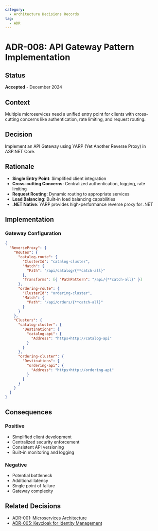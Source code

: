 ```yaml
---
category:
  - Architecture Decisions Records
tag:
  - ADR
---
```


# ADR-008: API Gateway Pattern Implementation

## Status

**Accepted** - December 2024

## Context

Multiple microservices need a unified entry point for clients with cross-cutting concerns like authentication, rate limiting, and request routing.

## Decision

Implement an API Gateway using YARP (Yet Another Reverse Proxy) in ASP.NET Core.

## Rationale

- **Single Entry Point**: Simplified client integration
- **Cross-cutting Concerns**: Centralized authentication, logging, rate limiting
- **Request Routing**: Dynamic routing to appropriate services
- **Load Balancing**: Built-in load balancing capabilities
- **.NET Native**: YARP provides high-performance reverse proxy for .NET

## Implementation

### Gateway Configuration

```json
{
  "ReverseProxy": {
    "Routes": {
      "catalog-route": {
        "ClusterId": "catalog-cluster",
        "Match": {
          "Path": "/api/catalog/{**catch-all}"
        },
        "Transforms": [{ "PathPattern": "/api/{**catch-all}" }]
      },
      "ordering-route": {
        "ClusterId": "ordering-cluster",
        "Match": {
          "Path": "/api/orders/{**catch-all}"
        }
      }
    },
    "Clusters": {
      "catalog-cluster": {
        "Destinations": {
          "catalog-api": {
            "Address": "https+http://catalog-api"
          }
        }
      },
      "ordering-cluster": {
        "Destinations": {
          "ordering-api": {
            "Address": "https+http://ordering-api"
          }
        }
      }
    }
  }
}
```

## Consequences

### Positive

- Simplified client development
- Centralized security enforcement
- Consistent API versioning
- Built-in monitoring and logging

### Negative

- Potential bottleneck
- Additional latency
- Single point of failure
- Gateway complexity

## Related Decisions

- [ADR-001: Microservices Architecture](adr-001-microservices-architecture.md)
- [ADR-005: Keycloak for Identity Management](adr-005-keycloak-identity.md)
